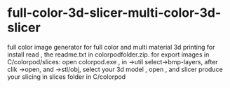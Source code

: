# full-color-3d-slicer-multi-color-3d-slicer
full color image generator for full color and multi material 3d printing 
for install read , the readme.txt in colorpodfolder.zip.
for export images in C/colorpod/slices: open colorpod.exe , in ->util select->bmp-layers, after clik ->open, and ->stl/obj, select your 3d model , open , and slicer produce your slicing in slices folder in C/colorpod 
